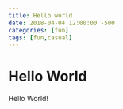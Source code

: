 ```yaml
---
title: Hello world
date: 2018-04-04 12:00:00 -500
categories: [fun]
tags: [fun,casual]
---
```

# Hello World

Hello World!